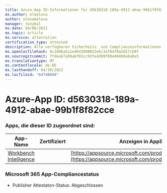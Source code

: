 ```yaml
---
title: Azure-App ID-Informationen für d5630318-189a-4912-abae-99b1f8f82cce
ms.author: elmalova
author: elenamalova
manager: tonybal
ms.date: 04/08/2022
ms.topic: article
ms.service: attestation
certification_type: attested
description: Alle verfügbaren Sicherheits- und Complianceinformationen für d5630318-189a-4912-abae-99b1f8f82cce.
ms.openlocfilehash: 9c249ba5a1e4043098852e6c3af84f8a5d57cb07
ms.sourcegitcommit: ffdee67a99a6f03cc93fe4d99f00e484b9a8a0e5
ms.translationtype: MT
ms.contentlocale: de-DE
ms.lasthandoff: 04/10/2022
ms.locfileid: "64748694"
---
```

# <a name="azure-app-id-d5630318-189a-4912-abae-99b1f8f82cce"></a>Azure-App ID: d5630318-189a-4912-abae-99b1f8f82cce


### <a name="apps-associated-with-this-id"></a>Apps, die dieser ID zugeordnet sind:
| **App-Name** | **Zertifiziert** | **Anzeigen in AppSource** |
|--------------|---------------|-----------------------|
| [Workbench Intelligence](../forward/WA200002705.md) |  | [https://appsource.microsoft.com/product/office/WA200002705](https://appsource.microsoft.com/product/office/WA200002705) |

### <a name="microsoft-365-app-compliance-status"></a>Microsoft 365 App-Compliancestatus
- Publisher Attestaton-Status: Abgeschlossen
